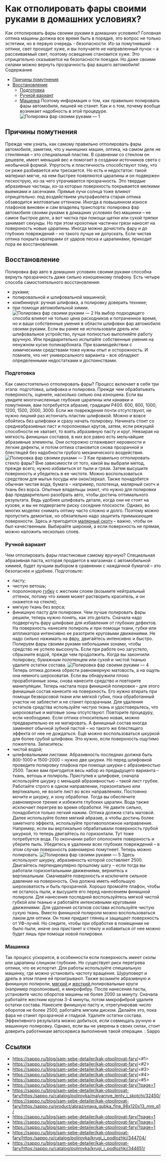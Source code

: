 # Как отполировать фары своими руками в домашних условиях?

Как отполировать фары своими руками в домашних условиях? Головная оптика машины должна все время быть в порядке, это вопрос не только эстетики, но в первую очередь - безопасности. Из-за помутневшей оптики, свет проходит хуже, и вы получаете не направленный пучок – а рассеиваемый свет, поэтому освещение становится хуже. Это отрицательно сказывается на безопасности поездки. Но даже своими силами можно вернуть прозрачность фар вашего автомобиля! 
Содержание 
  * [Причины помутнения](https://sappo.ru/blog/sam-sebe-detailer/kak-otpolirovat-fary/<#1>)
  * [Восстановление](https://sappo.ru/blog/sam-sebe-detailer/kak-otpolirovat-fary/<#2>)
    * [Подготовка](https://sappo.ru/blog/sam-sebe-detailer/kak-otpolirovat-fary/<#3>)
    * [Ручной вариант](https://sappo.ru/blog/sam-sebe-detailer/kak-otpolirovat-fary/<#4>)
    * [Машинка](https://sappo.ru/blog/sam-sebe-detailer/kak-otpolirovat-fary/<#5>) 
Поэтому информация о том, как правильно полировать фары автомобиля, лишней не станет. Как и о том, почему вообще возникает надобность в этой процедуре. 
![Полировка фар своими руками — 1](https://sappo.ru/blog/sam-sebe-detailer/kak-otpolirovat-fary/?page=1)
## Причины помутнения
Прежде чем узнать, как самому правильно отполировать фары автомобиля, заметим, что у нынешних машин, оптика, на самом деле не стеклянная – это специальный пластик. В сравнении со стеклом он дешевле, имеет меньший вес и помогает в создании источников света с необычной формой. Упругость и пластичность способствуют тому, что он реже разбивается или трескается. Но есть и недостаток: такой материал мягче, на нем быстрее появляются царапины и он подвержен пескострую, из-за чего утрачивается прозрачность. Это твердые абразивные частицы, из-за которых поверхность покрывается мелкими выемками и засечками. Прямые лучи солнца тоже влияют отрицательно: под воздействием ультрафиолета старая оптика обзаводится желтоватым оттенком. 
Иногда в повышенном износе плафонов виновен и сам владелец транспорта: полировка фар автомобиля своими руками в домашних условиях без машинки – не самое быстрое дело, а вот чистка при помощи щетки или сухой тряпки занимает секунды. Но при этом крохотные частички грязи наносят на поверхность новые царапины. Иногда можно дочистить фару и до глубоких повреждений – но такого лучше не допускать. Если чистая оптика покрыта кратерами от ударов песка и царапинами, приходит пора ее восстановления. 
## Восстановление
Полировка фар авто в домашних условиях своими руками способна вернуть прозрачность даже сильно изношенному плафону. Есть четыре способа самостоятельного восстановления: 
  * руками;
  * полировальной и шлифовальной машинкой;
  * комбинируя: ручная шлифовка, а полировку доверить технике;
  * при помощи автомобильной химии. ![Полировка фар своими руками — 2](https://sappo.ru/blog/sam-sebe-detailer/kak-otpolirovat-fary/?page=1)
На выбор подходящего способа влияют не только цена расходников и потраченное время, но и ваши собственные умения в области шлифовки фар автомобиля своими руками. Если вы ранее не использовали дрель или шлифовальное устройство, лучше полностью выполняйте работу вручную. Или предварительно испытайте собственные умения на ненужном куске поликарбоната. При взаимодействии с химическими средствами тоже нужны опыт и осторожность. И помните, что нет универсального варианта – все обладают определенными недостатками и достоинствами. 
###  Подготовка
Как самостоятельно отполировать фары? Процесс включает в себя три этапа: подготовка, шлифовка и полировка. Прежде чем обрабатывать поверхность, оцените, насколько сильно она изношена. Если вы увидите многочисленные глубокие царапины или канавки и помутнения, вам потребуется абразив, градации P400. 600, 800, 1000, 1200, 1500, 2000, 3000. Если же повреждения почти отсутствуют, не нужно лишний раз истончать пластик шлифовкой. Можно и вовсе обойтись без шлифовки и сразу начать полировку. Начинать стоит со среднеабразивных паст и поролоновых кругов, затем, если режущей способности не хватает, то взять абразивную пасту и круг. Невзирая на мягкость финишных составов, в них все равно есть мельчайшие абразивные элементы. Они осторожно сглаживают неровности и легкие дефекты, и потом оптика становится снова прозрачной и блестящей без надобности грубого механического воздействия. 
![Полировка фар своими руками — 3](https://sappo.ru/blog/sam-sebe-detailer/kak-otpolirovat-fary/?page=1)
Как правильно отполировать стекло фары? Вне зависимости от того, какой вы выбрали метод, прежде всего, нужно избавиться от пыли и грязи. Затем высушите поверхность и убедитесь в ее чистоте. Можно воспользоваться средством для мытья посуды или окон/зеркал. Также понадобятся обычная чистая вода, бумага – например, полотенца, малярный скотч и ткань без ворса. 
Опытные владельцы знают, что нужно для полировки фар предварительно разобрать авто, чтобы достичь оптимального результата. Ведь удобнее шлифовать детали, когда они не стоят на кузове, и вы не подвергаете риску соседние плоскости. Однако, во многих моделях снимать оптику часто сложно и долго. Поэтому можно пропустить демонтаж, но обязательно надо защитить примыкающие поверхности. Здесь и пригодится [малярный скотч](https://sappo.ru/blog/sam-sebe-detailer/kak-otpolirovat-fary/<https:/sappo.ru/catalog/polirovka/malyarnye_lenty_i_skotchi/32450/>) – важно, чтобы он был качественным. Выбирайте широкий, а если поверхность не прямая, можно наложить несколько слоев. 
###  Ручной вариант
Чем отполировать фары пластиковые самому вручную? Специальная абразивная паста, которая продается в магазинах с автомобильной химией, будет лучшим выбором в сравнении с наждачной бумагой – это безопаснее и удобнее. Подготовьте: 
  * пасту;
  * чистую ветошь;
  * поролоновую [губку](https://sappo.ru/blog/sam-sebe-detailer/kak-otpolirovat-fary/<https:/sappo.ru/product/abrazivnaya_gubka_fine_98x120x13_mm_q1/>) с жестким слоем (возьмите нейтральный оттенок, потому что химия может растворить краситель, и он окажется на стекле);
  * мягкую ткань без ворса;
  * финишную пасту для полировки. 
Чем лучше полировать фары решили, теперь нужно понять, как это делать. Сначала надо подвергнуть фару шлифовке для избавления от глубоких дефектов. На поверхность нанесите полироль и при помощи ткани, губки или аппликатора интенсивно ее разотрите круговыми движениями. Не надо сильно нажимать на фвру, двигайтесь интенсивно и быстро. Полируем фары своими руками небольшими зонами, чтобы средство не успело высохнуть. Если при работе оно загустело, сбрызните водой, прежде чем продолжить. Когда вы закончили полировку, бумажным полотенцем или сухой и чистой тканью удалите остатки состава. 
![Полировка фар своими руками — 4](https://sappo.ru/blog/sam-sebe-detailer/kak-otpolirovat-fary/?page=1)
Теперь оптика должна обрести равномерную матовость, а на ощупь она немного шероховатая. Если вы обнаружили плохо проработанные зоны, снова нанесите средство и повторите манипуляции. 
Теперь настала пора финишной полировки – для этого финишный состав нанесите на поверхность. Его нужно втирать при помощи безворсовой ткани или мягкой губки, пока обработанный участок не заблестит и не станет прозрачным. Для удаления остатков средства используйте чистую ткань и удостоверьтесь, что шероховатые и матовые зоны отсутствуют. Повторите процедуру, если необходимо. 
Если оптика относительно новая, можно предварительно ее не матировать. А финишный состав иногда заменяют обычной зубной пастой – но такого же блестящего эффекта от нее не дождаться. 
Ещё можно воспользоваться шкуркой для более грубой шлифовки. Это нужно, если поверхность ощутимо пожелтела. Запаситесь: 
  * чистой водой;
  * шлифовальными листами. 
Абразивность последних должна быть 800-1000 и 1500-2000 – нужно две шкурки. Но перед шлифовкой проведите полировку плафона при помощи шкурки с абразивностью 2500. Также вам пригодится весь набор из предыдущего варианта – ткань, ветошь и полироль. 
Приступив к шлифовке, сначала используйте шкурку с меньшей абразивностью – такой лист грубее. Работайте строго в одном направлении, горизонтально или вертикально, не возите лист во всех направлениях. Постоянно мочите и шкурку, и зону обработки. Тогда вы обеспечите равномерное трение и избежите глубоких царапин. Вода также исключает перегрев во время обработки. Не давите сильно, понадобится только легкий нажим. Оптика должна стать матовой. 
Далее используйте более мягкий абразив, а чтобы достичь более заметного эффекта, используйте противоположное направление. Например, если вы вертикально обрабатывали поверхность грубой шкуркой, то теперь двигайтесь по горизонтали. Тут тоже потребуется вода. 
По окончании работ ополосните поверхность и уберите пыль. Убедитесь в удалении всех глубоких повреждений – в этом случае поверхность равномерно помутнеет. Теперь можно полировать. 
![Полировка фар своими руками — 5](https://sappo.ru/blog/sam-sebe-detailer/kak-otpolirovat-fary/?page=1)
Здесь используют шкурку, абразивность которой составляет 2500. Двигайтесь перпендикулярно прошлому шагу – если тогда вы работали горизонтальными движениями, вернитесь к вертикальным. Смачивайте поверхность и исключите сильное давление на поверхность. Она должна иметь небольшую шероховатость и быть прозрачной. 
Хорошо промойте плафон, чтобы не осталось пыли, и высушите его перед нанесением финишной полироли. Для нанесения последней воспользуйтесь мягкой чистой губкой или тканью и работайте интенсивными круговыми движениями. Для удаления остатков состава используйте чистую сухую ткань. Вместо финишной полироли можно воспользоваться лаком для оптики. Он тоже придает глянец и защищает поверхность от УФ-лучей. Но следите, чтобы при обработке в помещении не было пыли, иначе она пристанет к стеклу и избавиться от нее можно будет лишь при помощи новой полировки. 
###  Машинка
Так процесс ускорится, в особенности если поверхность имеет сколы или царапины слишком глубокие. Но существует риск перегрева оптики, что ее испортит. Для работы используйте специальную машинку, где можно установить частоту вращения. Шуруповерт и дрель в этом плане ей проигрывают. 
Также возьмите абразивную и финишную полироли, [мягкий ](https://sappo.ru/blog/sam-sebe-detailer/kak-otpolirovat-fary/<https:/sappo.ru/catalog/polirovka/krugi_i_podlozhki/344704/>)и [жесткий ](https://sappo.ru/blog/sam-sebe-detailer/kak-otpolirovat-fary/<https:/sappo.ru/catalog/polirovka/krugi_i_podlozhki/344651/>)полировальные круги (например поролоновые), и микрофибру. После нанесения пасты, установите число оборотов машины не более 2000 за минуту. Сначала работайте жестким кругом 3-4 минуты, потом микрофиброй удалите остатки состава. Нанесите финишную пасту и, отрегулировав число оборотов не более 2500, работайте мягким диском. Делайте это, пока фара не станет прозрачной и гладкой. Удалите остатки состава. 
Эффективного результата можно добиться, если совмещать ручную и машинную полировку. Однако, если вы не уверены в своих силах, стоит доверить работникам автосервиса выполнение такой операции. 
: Sappo

## Ссылки

- https://sappo.ru/blog/sam-sebe-detailer/kak-otpolirovat-fary/<#1>
- https://sappo.ru/blog/sam-sebe-detailer/kak-otpolirovat-fary/<#2>
- https://sappo.ru/blog/sam-sebe-detailer/kak-otpolirovat-fary/<#3>
- https://sappo.ru/blog/sam-sebe-detailer/kak-otpolirovat-fary/<#4>
- https://sappo.ru/blog/sam-sebe-detailer/kak-otpolirovat-fary/<#5>
- https://sappo.ru/blog/sam-sebe-detailer/kak-otpolirovat-fary/?page=1
- https://sappo.ru/blog/sam-sebe-detailer/kak-otpolirovat-fary/<https:/sappo.ru/catalog/polirovka/malyarnye_lenty_i_skotchi/32450/>
- https://sappo.ru/blog/sam-sebe-detailer/kak-otpolirovat-fary/<https:/sappo.ru/product/abrazivnaya_gubka_fine_98x120x13_mm_q1/>
- https://sappo.ru/blog/sam-sebe-detailer/kak-otpolirovat-fary/?page=1
- https://sappo.ru/blog/sam-sebe-detailer/kak-otpolirovat-fary/?page=1
- https://sappo.ru/blog/sam-sebe-detailer/kak-otpolirovat-fary/?page=1
- https://sappo.ru/blog/sam-sebe-detailer/kak-otpolirovat-fary/<https:/sappo.ru/catalog/polirovka/krugi_i_podlozhki/344704/>
- https://sappo.ru/blog/sam-sebe-detailer/kak-otpolirovat-fary/<https:/sappo.ru/catalog/polirovka/krugi_i_podlozhki/344651/>

---

